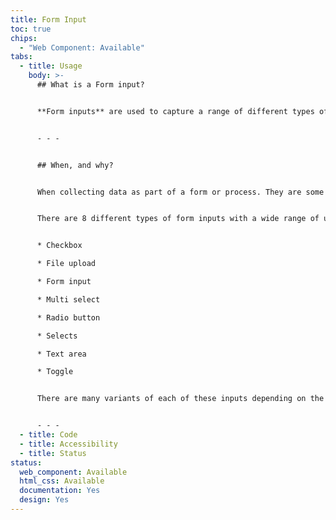 ```yaml
---
title: Form Input
toc: true
chips:
  - "Web Component: Available"
tabs:
  - title: Usage
    body: >-
      ## What is a Form input?


      **Form inputs** are used to capture a range of different types of data such as names, phone numbers, email addresses and much more.


      - - -


      ## When, and why?


      When collecting data as part of a form or process. They are some of the most regularly used components in applications. **Form inputs** are commonly used for many processes such as the checkout process or when users are required to provide their details.


      There are 8 different types of form inputs with a wide range of uses depending on what details are required for a form, these include,


      * Checkbox

      * File upload

      * Form input

      * Multi select

      * Radio button

      * Selects

      * Text area

      * Toggle


      There are many variants of each of these inputs depending on the use case. More information can be found on each of the form components and how they should be used.


      - - -
  - title: Code
  - title: Accessibility
  - title: Status
status:
  web_component: Available
  html_css: Available
  documentation: Yes
  design: Yes
---
```

